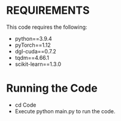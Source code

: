 # REQUIREMENTS
This code requires the following:
* python==3.9.4
* pyTorch==1.12
* dgl-cuda==0.7.2
* tqdm==4.66.1
* scikit-learn==1.3.0

# Running the Code
* cd Code
* Execute python main.py to run the code.
